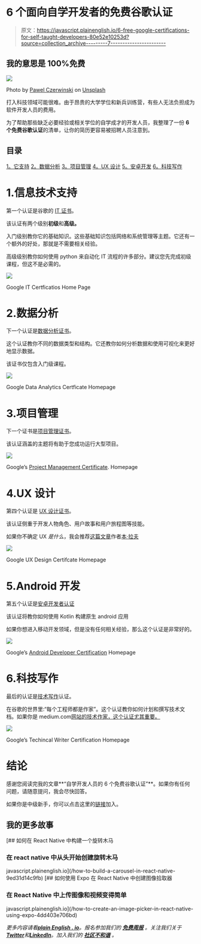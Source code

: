 # 6 个面向自学开发者的免费谷歌认证

> 原文：<https://javascript.plainenglish.io/6-free-google-certifications-for-self-taught-developers-80e52e10253d?source=collection_archive---------7----------------------->

## 我的意思是 100%免费

![](img/f3d2e71903e3185286684de2668f31e6.png)

Photo by [Pawel Czerwinski](https://unsplash.com/@pawel_czerwinski?utm_source=medium&utm_medium=referral) on [Unsplash](https://unsplash.com?utm_source=medium&utm_medium=referral)

打入科技领域可能很难。由于昂贵的大学学位和新兵训练营，有些人无法负担成为软件开发人员的费用。

为了帮助那些缺乏必要经验或相关学位的自学成才的开发人员，我整理了一份 **6 个免费谷歌认证**的清单，让你的简历更容易被招聘人员注意到。

## 目录

[1。它支持](#8bd8)
[2。数据分析](#ee41)
[3。项目管理](#f6c9)
[4。UX 设计](#0220)
[5。安卓开发](#cc3c)
[6。科技写作](#6b3f)

# 1.信息技术支持

第一个认证是谷歌的 [IT 证书](https://grow.google/certificates/it-support/#?modal_active=none)。

该认证有两个级别**初级**和**高级。**

入门级别教你它的基础知识。这些基础知识包括网络和系统管理等主题。它还有一个额外的好处，那就是不需要相关经验。

高级级别教你如何使用 python 来自动化 IT 流程的许多部分。建议您先完成初级课程，但这不是必需的。

![](img/803a3ed8a810e166e910192bc4f073af.png)

Google IT Certficatios Home Page

# 2.数据分析

下一个认证是[数据分析证书](https://grow.google/certificates/data-analytics/#?modal_active=none)。

这个认证教你不同的数据类型和结构。它还教你如何分析数据和使用可视化来更好地显示数据。

该证书仅包含入门级课程。

![](img/a2187884a9af6e022fb5d4eb798c6a82.png)

Google Data Analytics Certficate Homepage

# 3.项目管理

下一个证书是[项目管理证书](https://grow.google/certificates/project-management/#?modal_active=none)。

该认证涵盖的主题将有助于您成功运行大型项目。

![](img/0bb604342b77952e51633c1e2f5ecd4b.png)

Google’s [Project Management Certificate](https://grow.google/certificates/project-management/#?modal_active=none). Homepage

# 4.UX 设计

第四个认证是 [UX 设计证书](https://grow.google/certificates/ux-design/#?modal_active=none)。

该认证侧重于开发人物角色、用户故事和用户旅程图等技能。

如果你不确定 UX *是什么*，我会推荐[这篇文章](https://medium.com/beakerandflint/an-introduction-user-experience-design-2a7f8167bf03)作者[本·拉夫](https://medium.com/u/ad30e3efec5b?source=post_page-----80e52e10253d--------------------------------)

![](img/dd490268e9d07ece5045772f37bbc551.png)

Google UX Design Certifcate Homepage

# 5.Android 开发

第五个认证是[安卓开发者认证](https://grow.google/certificates/android-developer/#?modal_active=none)

该认证将教你如何使用 Kotlin 构建原生 android 应用

如果你想进入移动开发领域，但是没有任何相关经验，那么这个认证是非常好的。

![](img/a5860dd26cf110c4f10dd5d1afe55a85.png)

Google’s [Android Developer Certification](https://grow.google/certificates/android-developer/#?modal_active=none) Homepage

# 6.科技写作

最后的认证是[技术写作](https://developers.google.com/tech-writing)认证。

在谷歌的世界里:“每个工程师都是作家”。这个认证教你如何计划和撰写技术文档。如果你是 medium.com[网站的技术作家，这个认证尤其重要。](https://medium.com/r?url=https%3A%2F%2Fbookeraziz.medium.com%2Fmembership)

![](img/53dc31ab85d8b7ff93ccdca47c35405f.png)

Google’s Techincal Writer Certification Homepage

# 结论

感谢您阅读完我的文章**“自学开发人员的 6 个免费谷歌认证”**。如果你有任何问题，请随意提问，我会尽快回答。

如果你是中级新手，你可以点击这里的[链接](https://bookeraziz.medium.com/membership)加入。

## 我的更多故事

[](/how-to-build-a-carousel-in-react-native-9ed31d14c9fb) [## 如何在 React Native 中构建一个旋转木马

### 在 react native 中从头开始创建旋转木马

javascript.plainenglish.io](/how-to-build-a-carousel-in-react-native-9ed31d14c9fb) [](/how-to-create-an-image-picker-in-react-native-using-expo-4dd403e706bd) [## 如何使用 Expo 在 React Native 中创建图像拾取器

### 在 React Native 中上传图像和视频变得简单

javascript.plainenglish.io](/how-to-create-an-image-picker-in-react-native-using-expo-4dd403e706bd) 

*更多内容请看*[***plain English . io***](https://plainenglish.io/)*。报名参加我们的* [***免费周报***](http://newsletter.plainenglish.io/) *。关注我们关于*[***Twitter***](https://twitter.com/inPlainEngHQ)*和*[***LinkedIn***](https://www.linkedin.com/company/inplainenglish/)*。加入我们的* [***社区不和谐***](https://discord.gg/GtDtUAvyhW) *。*
